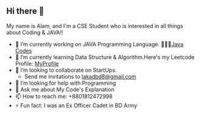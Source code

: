 ## Hi there 👋

My name is Alam, and I'm a CSE Student who is interested in all things about Coding & JAVA!!

- 🔭 I’m currently working on JAVA Programming Language. 🧑🏽‍💻[Java Codes](https://github.com/alam410/Java-Codes)
- 🌱 I’m currently learning Data Structure & Algorithm.Here's my Leetcode Profile: [MyProfile](https://leetcode.com/u/alam_410/)
- 👯 I’m looking to collaborate on StartUps.
  - Send me invitations to lakadbd8@gmail.com
- 🤔 I’m looking for help with Programming
- 💬 Ask me about My Code's Explanation 
- 📫 How to reach me: +8801812472998
- ⚡ Fun fact: I was an Ex Officer Cadet in BD Army
<!--
**alam410/alam410** is a ✨ _special_ ✨ repository because its `README.md` (this file) appears on your GitHub profile.

Here are some ideas to get you started:

- 🔭 I’m currently working on ...
- 🌱 I’m currently learning ...
- 👯 I’m looking to collaborate on ...
- 🤔 I’m looking for help with ...
- 💬 Ask me about ...
- 📫 How to reach me: ...
- 😄 Pronouns: ...
- ⚡ Fun fact: ...
-->
